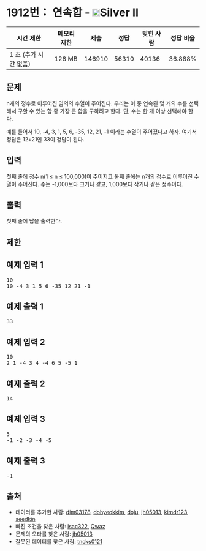 # 1912번： 연속합 - <img src="https://static.solved.ac/tier_small/9.svg" style="height:20px" />Silver II


| 시간 제한 | 메모리 제한 | 제출 | 정답 | 맞힌 사람 | 정답 비율 |
| --- | --- | --- | --- | --- | --- |
| 1 초 (추가 시간 없음) | 128 MB | 146910 | 56310 | 40136 | 36.888% |


## 문제


n개의 정수로 이루어진 임의의 수열이 주어진다. 우리는 이 중 연속된 몇 개의 수를 선택해서 구할 수 있는 합 중 가장 큰 합을 구하려고 한다. 단, 수는 한 개 이상 선택해야 한다.

예를 들어서 10, -4, 3, 1, 5, 6, -35, 12, 21, -1 이라는 수열이 주어졌다고 하자. 여기서 정답은 12+21인 33이 정답이 된다.




## 입력


첫째 줄에 정수 n(1 ≤ n ≤ 100,000)이 주어지고 둘째 줄에는 n개의 정수로 이루어진 수열이 주어진다. 수는 -1,000보다 크거나 같고, 1,000보다 작거나 같은 정수이다.




## 출력


첫째 줄에 답을 출력한다.




## 제한




## 예제 입력 1


<pre>10
10 -4 3 1 5 6 -35 12 21 -1
</pre>


## 예제 출력 1


<pre>33
</pre>




## 예제 입력 2


<pre>10
2 1 -4 3 4 -4 6 5 -5 1
</pre>


## 예제 출력 2


<pre>14
</pre>




## 예제 입력 3


<pre>5
-1 -2 -3 -4 -5
</pre>


## 예제 출력 3


<pre>-1
</pre>






## 출처


- 데이터를 추가한 사람: [djm03178](/user/djm03178), [dohyeokkim](/user/dohyeokkim), [doju](/user/doju), [jh05013](/user/jh05013), [kimdr123](/user/kimdr123), [seedkin](/user/seedkin)
- 빠진 조건을 찾은 사람: [isac322](/user/isac322), [Qwaz](/user/Qwaz)
- 문제의 오타를 찾은 사람: [jh05013](/user/jh05013)
- 잘못된 데이터를 찾은 사람: [tncks0121](/user/tncks0121)




